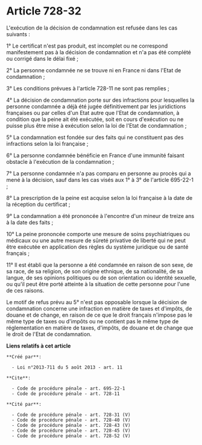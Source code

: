 # Article 728-32

L'exécution de la décision de condamnation est refusée dans les cas suivants : 

1° Le certificat n'est pas produit, est incomplet ou ne correspond manifestement pas à la décision de condamnation et n'a pas
été complété ou corrigé dans le délai fixé ; 

2° La personne condamnée ne se trouve ni en France ni dans l'Etat de condamnation ; 

3° Les conditions prévues à l'article 728-11 ne sont pas remplies ; 

4° La décision de condamnation porte sur des infractions pour lesquelles la personne condamnée a déjà été jugée
définitivement par les juridictions françaises ou par celles d'un Etat autre que l'Etat de condamnation, à condition que la
peine ait été exécutée, soit en cours d'exécution ou ne puisse plus être mise à exécution selon la loi de l'Etat de
condamnation ; 

5° La condamnation est fondée sur des faits qui ne constituent pas des infractions selon la loi française ; 

6° La personne condamnée bénéficie en France d'une immunité faisant obstacle à l'exécution de la condamnation ; 

7° La personne condamnée n'a pas comparu en personne au procès qui a mené à la décision, sauf dans les cas visés aux 1° à 3°
de l'article 695-22-1 ; 

8° La prescription de la peine est acquise selon la loi française à la date de la réception du certificat ; 

9° La condamnation a été prononcée à l'encontre d'un mineur de treize ans à la date des faits ; 

10° La peine prononcée comporte une mesure de soins psychiatriques ou médicaux ou une autre mesure de sûreté privative de
liberté qui ne peut être exécutée en application des règles du système juridique ou de santé français ; 

11° Il est établi que la personne a été condamnée en raison de son sexe, de sa race, de sa religion, de son origine ethnique,
de sa nationalité, de sa langue, de ses opinions politiques ou de son orientation ou identité sexuelle, ou qu'il peut être
porté atteinte à la situation de cette personne pour l'une de ces raisons. 

Le motif de refus prévu au 5° n'est pas opposable lorsque la décision de condamnation concerne une infraction en matière de
taxes et d'impôts, de douane et de change, en raison de ce que le droit français n'impose pas le même type de taxes ou
d'impôts ou ne contient pas le même type de réglementation en matière de taxes, d'impôts, de douane et de change que le droit
de l'Etat de condamnation.

**Liens relatifs à cet article**

	**Créé par**:

	  - Loi n°2013-711 du 5 août 2013 - art. 11

	**Cite**:

	  - Code de procédure pénale - art. 695-22-1
	  - Code de procédure pénale - art. 728-11

	**Cité par**:

	  - Code de procédure pénale - art. 728-31 (V)
	  - Code de procédure pénale - art. 728-40 (V)
	  - Code de procédure pénale - art. 728-43 (V)
	  - Code de procédure pénale - art. 728-45 (V)
	  - Code de procédure pénale - art. 728-52 (V)
